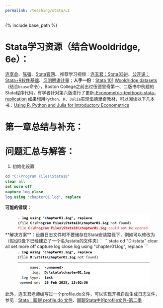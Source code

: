 ```yaml
---
permalink: /teaching/stata/L1
---
```


{% include base_path %}

# Stata学习资源（结合Wooldridge, 6e）：
[连享会](https://www.lianxh.cn/)、[陈强](http://www.econometrics-stata.com/)、[Stata官网](https://www.stata.com/)...
推荐学习视频：[连玉君：Stata33讲](https://lianxh-class.cn/view/1527932289698443345)、[公开课：Stata+R软件基础](https://lianxh-class.cn/view/1527932289698443382)、[习明明讲计量](https://space.bilibili.com/1086486458/lists/1179466?type=season)；**人手一份**：[Stata 101](https://file.lianxh.cn/KC/Slides/lianxh_Stata101.pdf)
[Wooldridge datasets](http://fmwww.bc.edu/ec-p/data/wooldridge/datasets.list.html)（结合`bcuse`命令），Boston College之前出过伍德里奇第一、二版书中例题的Stata程序代码，有学者针对第六版进行了更新[-Econometric-textbook-stata-replication](https://github.com/Econtech/-Econometric-textbook-stata-replication)
如果想用`Python`、`R`、`Julia`实现伍德里奇教材，可以阅读以下几本书：[Using R, Python and Julia for Introductory Econometrics](http://www.upfie.net/)
# 第一章总结与补充：
# 问题汇总与解答：
1. 初始化设置
```Stata
cd "C:\Program Files\Stata18"
clear all
set more off
capture log close
log using "chapter01.log", replace
```
**可能的错误：**
<div align=center>
	<img src='/images/屏幕截图 2025-02-25 125725(1).png' width="425">
</div>
**解决方案**：设置日志文件时不要储存在Stata安装路径下，例如可以修改为（假设D盘下已经建立了一个名为stata的文件夹）：
```stata
cd "D:\stata"
clear all
set more off
capture log close
log using "chapter01.log", replace
```
<div align=center>
	<img src='/images/屏幕截图 2025-02-25 130547(1).png' width="425">
</div>

此外，连玉君老师编写过一个profile.do文件，可以实现开机自动生成日志文件，参见：[Stata：聊聊 profile.do 文件](https://www.lianxh.cn/details/77.html)、[聊聊Stata中的profile文件-第二季](https://www.lianxh.cn/details/672.html)

